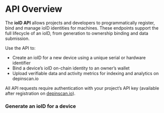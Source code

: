 # API Overview

The **ioID API** allows projects and developers to programmatically register, bind and manage ioID identities for machines. These endpoints support the full lifecycle of an ioID, from generation to ownership binding and data submission.

Use the API to:

* Create an ioID for a new device using a unique serial or hardware identifier
* Bind a device’s ioID on-chain identity to an owner’s wallet
* Upload verifiable data and activity metrics for indexing and analytics on depinscan.io

All API requests require authentication with your project’s API key (available after registration on [depinscan.io](https://depinscan.io)).

### **Generate an ioID for a device**

